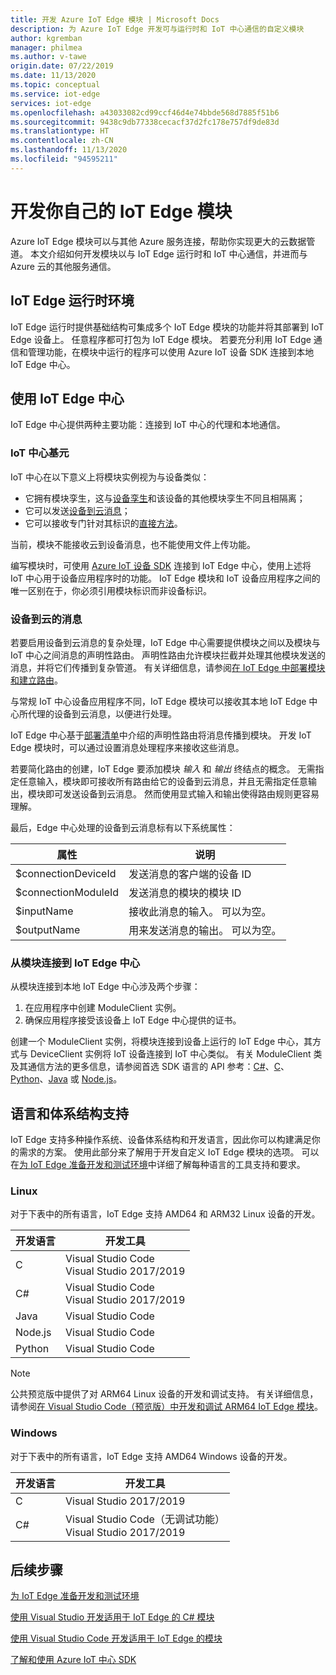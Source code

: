 ```yaml
---
title: 开发 Azure IoT Edge 模块 | Microsoft Docs
description: 为 Azure IoT Edge 开发可与运行时和 IoT 中心通信的自定义模块
author: kgremban
manager: philmea
ms.author: v-tawe
origin.date: 07/22/2019
ms.date: 11/13/2020
ms.topic: conceptual
ms.service: iot-edge
services: iot-edge
ms.openlocfilehash: a43033082cd99ccf46d4e74bbde568d7885f51b6
ms.sourcegitcommit: 9438c9db77338cecacf37d2fc178e757df9de83d
ms.translationtype: HT
ms.contentlocale: zh-CN
ms.lasthandoff: 11/13/2020
ms.locfileid: "94595211"
---
```

# <a name="develop-your-own-iot-edge-modules"></a>开发你自己的 IoT Edge 模块

Azure IoT Edge 模块可以与其他 Azure 服务连接，帮助你实现更大的云数据管道。 本文介绍如何开发模块以与 IoT Edge 运行时和 IoT 中心通信，并进而与 Azure 云的其他服务通信。

## <a name="iot-edge-runtime-environment"></a>IoT Edge 运行时环境

IoT Edge 运行时提供基础结构可集成多个 IoT Edge 模块的功能并将其部署到 IoT Edge 设备上。 任意程序都可打包为 IoT Edge 模块。 若要充分利用 IoT Edge 通信和管理功能，在模块中运行的程序可以使用 Azure IoT 设备 SDK 连接到本地 IoT Edge 中心。

## <a name="using-the-iot-edge-hub"></a>使用 IoT Edge 中心

IoT Edge 中心提供两种主要功能：连接到 IoT 中心的代理和本地通信。

### <a name="iot-hub-primitives"></a>IoT 中心基元

IoT 中心在以下意义上将模块实例视为与设备类似：

* 它拥有模块孪生，这与[设备孪生](../iot-hub/iot-hub-devguide-device-twins.md)和该设备的其他模块孪生不同且相隔离；
* 它可以发送[设备到云消息](../iot-hub/iot-hub-devguide-messaging.md)；
* 它可以接收专门针对其标识的[直接方法](../iot-hub/iot-hub-devguide-direct-methods.md)。

当前，模块不能接收云到设备消息，也不能使用文件上传功能。

编写模块时，可使用 [Azure IoT 设备 SDK](../iot-hub/iot-hub-devguide-sdks.md) 连接到 IoT Edge 中心，使用上述将 IoT 中心用于设备应用程序时的功能。 IoT Edge 模块和 IoT 设备应用程序之间的唯一区别在于，你必须引用模块标识而非设备标识。

### <a name="device-to-cloud-messages"></a>设备到云的消息

若要启用设备到云消息的复杂处理，IoT Edge 中心需要提供模块之间以及模块与 IoT 中心之间消息的声明性路由。 声明性路由允许模块拦截并处理其他模块发送的消息，并将它们传播到复杂管道。 有关详细信息，请参阅[在 IoT Edge 中部署模块和建立路由](module-composition.md)。

与常规 IoT 中心设备应用程序不同，IoT Edge 模块可以接收其本地 IoT Edge 中心所代理的设备到云消息，以便进行处理。

IoT Edge 中心基于[部署清单](module-composition.md)中介绍的声明性路由将消息传播到模块。 开发 IoT Edge 模块时，可以通过设置消息处理程序来接收这些消息。

若要简化路由的创建，IoT Edge 要添加模块 *输入* 和 *输出* 终结点的概念。 无需指定任意输入，模块即可接收所有路由给它的设备到云消息，并且无需指定任意输出，模块即可发送设备到云消息。 然而使用显式输入和输出使得路由规则更容易理解。

最后，Edge 中心处理的设备到云消息标有以下系统属性：

| 属性 | 说明 |
| -------- | ----------- |
| $connectionDeviceId | 发送消息的客户端的设备 ID |
| $connectionModuleId | 发送消息的模块的模块 ID |
| $inputName | 接收此消息的输入。 可以为空。 |
| $outputName | 用来发送消息的输出。 可以为空。 |

### <a name="connecting-to-iot-edge-hub-from-a-module"></a>从模块连接到 IoT Edge 中心

从模块连接到本地 IoT Edge 中心涉及两个步骤：

1. 在应用程序中创建 ModuleClient 实例。
2. 确保应用程序接受该设备上 IoT Edge 中心提供的证书。

创建一个 ModuleClient 实例，将模块连接到设备上运行的 IoT Edge 中心，其方式与 DeviceClient 实例将 IoT 设备连接到 IoT 中心类似。 有关 ModuleClient 类及其通信方法的更多信息，请参阅首选 SDK 语言的 API 参考：[C#](https://docs.microsoft.com/dotnet/api/microsoft.azure.devices.client.moduleclient?view=azure-dotnet)、[C](https://docs.microsoft.com/azure/iot-hub/iot-c-sdk-ref/iothub-module-client-h)、[Python](https://docs.microsoft.com/python/api/azure-iot-device/azure.iot.device.iothubmoduleclient?view=azure-python)、[Java](https://docs.microsoft.com/java/api/com.microsoft.azure.sdk.iot.device.moduleclient?view=azure-java-stable) 或 [Node.js](https://docs.microsoft.com/javascript/api/azure-iot-device/moduleclient?view=azure-node-latest)。

## <a name="language-and-architecture-support"></a>语言和体系结构支持

IoT Edge 支持多种操作系统、设备体系结构和开发语言，因此你可以构建满足你的需求的方案。 使用此部分来了解用于开发自定义 IoT Edge 模块的选项。 可以在[为 IoT Edge 准备开发和测试环境](development-environment.md)中详细了解每种语言的工具支持和要求。

### <a name="linux"></a>Linux

对于下表中的所有语言，IoT Edge 支持 AMD64 和 ARM32 Linux 设备的开发。

| 开发语言 | 开发工具 |
| -------------------- | ----------------- |
| C | Visual Studio Code<br>Visual Studio 2017/2019 |
| C# | Visual Studio Code<br>Visual Studio 2017/2019 |
| Java | Visual Studio Code |
| Node.js | Visual Studio Code |
| Python | Visual Studio Code |

>[!NOTE]
>公共预览版中提供了对 ARM64 Linux 设备的开发和调试支持。 有关详细信息，请参阅[在 Visual Studio Code（预览版）中开发和调试 ARM64 IoT Edge 模块](https://devblogs.microsoft.com/iotdev/develop-and-debug-arm64-iot-edge-modules-in-visual-studio-code-preview)。

### <a name="windows"></a>Windows

对于下表中的所有语言，IoT Edge 支持 AMD64 Windows 设备的开发。

| 开发语言 | 开发工具 |
| -------------------- | ----------------- |
| C | Visual Studio 2017/2019 |
| C# | Visual Studio Code（无调试功能）<br>Visual Studio 2017/2019 |

## <a name="next-steps"></a>后续步骤

[为 IoT Edge 准备开发和测试环境](development-environment.md)

[使用 Visual Studio 开发适用于 IoT Edge 的 C# 模块](how-to-visual-studio-develop-module.md)

[使用 Visual Studio Code 开发适用于 IoT Edge 的模块](how-to-vs-code-develop-module.md)

[了解和使用 Azure IoT 中心 SDK](../iot-hub/iot-hub-devguide-sdks.md)